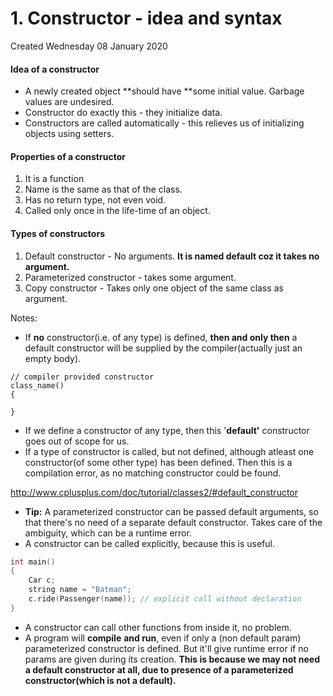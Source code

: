 # 1. Constructor - idea and syntax
Created Wednesday 08 January 2020

#### Idea of a constructor

* A newly created object **should have **some initial value. Garbage values are undesired.
* Constructor do exactly this - they initialize data.
* Constructors are called automatically - this relieves us of initializing objects using setters.


#### Properties of a constructor

1. It is a function
2. Name is the same as that of the class.
3. Has no return type, not even void.
4. Called only once in the life-time of an object.


#### Types of constructors

1. Default constructor - No arguments. **It is named default coz it takes no argument.**
2. Parameterized constructor -  takes some argument.
3. Copy constructor - Takes only one object of the same class as argument.


Notes:

* If **no** constructor(i.e. of any type) is defined, **then and only then** a default constructor will be supplied by the compiler(actually just an empty body).
```
// compiler provided constructor
class_name()
{

}
```

* If we define a constructor of any type, then this '**default'** constructor goes out of scope for us.
* If a type of constructor is called, but not defined, although atleast one constructor(of some other type) has been defined. Then this is a compilation error, as no matching constructor could be found.

<http://www.cplusplus.com/doc/tutorial/classes2/#default_constructor>

* **Tip:** A parameterized constructor can be passed default arguments, so that there's no need of a separate default constructor. Takes care of the ambiguity, which can be a runtime error.
* A constructor can be called explicitly, because this is useful.
```c++
int main()
{
	Car c;
	string name = "Batman";
	c.ride(Passenger(name)); // explicit call without declaration
}
```
* A constructor can call other functions from inside it, no problem.
* A program will **compile** **and run**, even if only a (non default param) parameterized constructor is defined. But it'll give runtime error if no params are given during its creation. **This is because we may not need a default constructor at all, due to presence of a parameterized constructor(which is not a default).**


